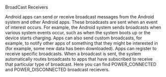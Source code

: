 BroadCast Receivers

Android apps can send or receive broadcast messages from the Android system and other Android apps.
 These broadcasts are sent when an event of interest occurs. For example, the Android system sends broadcasts when various system events occur, such as when the system boots up or the device starts charging. 
 Apps can also send custom broadcasts, for example, to notify other apps of something that they might be interested in (for example, some new data has been downloaded).
 Apps can register to receive specific broadcasts. When a broadcast is sent, the system automatically routes broadcasts to apps that have subscribed to receive that particular type of broadcast.
 Here you can find POWER_CONNECTED and POWER_DISCONNECTED broadcast recievers.
